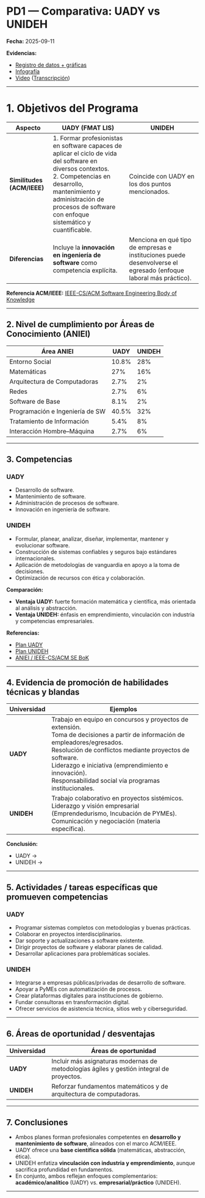 # PD1 — Comparativa: UADY vs UNIDEH
**Fecha:** 2025-09-11

**Evidencias:** 
- [Registro de datos + gráficas](https://docs.google.com/spreadsheets/d/1wHhFAi2PuCOXkBQXy0JShUY79S9yBEcgPLUsBTr-CRA/edit?resourcekey=&gid=737864649#gid=737864649)
- [Infografía]()
- [Video](https://alumnosuady-my.sharepoint.com/personal/a22204188_alumnos_uady_mx/_layouts/15/stream.aspx?id=%2Fpersonal%2Fa22204188%5Falumnos%5Fuady%5Fmx%2FDocuments%2FFMAT%2FFIS%2FEquipo1%5FVideoComparativa%2Emp4&nav=eyJyZWZlcnJhbEluZm8iOnsicmVmZXJyYWxBcHAiOiJTdHJlYW1XZWJBcHAiLCJyZWZlcnJhbFZpZXciOiJTaGFyZURpYWxvZy1MaW5rIiwicmVmZXJyYWxBcHBQbGF0Zm9ybSI6IldlYiIsInJlZmVycmFsTW9kZSI6InZpZXcifX0&ga=1&referrer=StreamWebApp%2EWeb&referrerScenario=AddressBarCopied%2Eview%2E8ae442f0%2D0290%2D4317%2Db5ae%2D4dca4784e622) ([Transcripción](https://alumnosuady-my.sharepoint.com/:w:/g/personal/a22204188_alumnos_uady_mx/EVInUrbja3JMsCxtQFiOe-0BDHg_DkjoRXP9ZQJlnlDrAg?e=h7pKq8))

---

# 1. Objetivos del Programa

| Aspecto | UADY (FMAT LIS) | UNIDEH |
|---|---|---|
| **Similitudes (ACM/IEEE)** | 1. Formar profesionistas en software capaces de aplicar el ciclo de vida del software en diversos contextos.<br>2. Competencias en desarrollo, mantenimiento y administración de procesos de software con enfoque sistemático y cuantificable. | Coincide con UADY en los dos puntos mencionados. |
| **Diferencias** | Incluye la **innovación en ingeniería de software** como competencia explícita. | Menciona en qué tipo de empresas e instituciones puede desenvolverse el egresado (enfoque laboral más práctico). |

**Referencia ACM/IEEE:** [IEEE-CS/ACM Software Engineering Body of Knowledge](https://www.computer.org/education/bodies-of-knowledge/software-engineering)

---

## 2. Nivel de cumplimiento por Áreas de Conocimiento (ANIEI)

| Área ANIEI | UADY | UNIDEH |
|---|---|---|
| Entorno Social | 10.8% | 28% |
| Matemáticas | 27% | 16% |
| Arquitectura de Computadoras | 2.7% | 2% |
| Redes | 2.7% | 6% |
| Software de Base | 8.1% | 2% |
| Programación e Ingeniería de SW | 40.5% | 32% |
| Tratamiento de Información | 5.4% | 8% |
| Interacción Hombre–Máquina | 2.7% | 6% |

---

## 3. Competencias

### UADY
- Desarrollo de software.  
- Mantenimiento de software.  
- Administración de procesos de software.  
- Innovación en ingeniería de software.  

### UNIDEH
- Formular, planear, analizar, diseñar, implementar, mantener y evolucionar software.  
- Construcción de sistemas confiables y seguros bajo estándares internacionales.  
- Aplicación de metodologías de vanguardia en apoyo a la toma de decisiones.  
- Optimización de recursos con ética y colaboración.  

**Comparación:**  
- **Ventaja UADY:** fuerte formación matemática y científica, más orientada al análisis y abstracción.  
- **Ventaja UNIDEH:** énfasis en emprendimiento, vinculación con industria y competencias empresariales.  

**Referencias:**  
- [Plan UADY](https://www.matematicas.uady.mx/44-planes-de-estudio/licenciaturas/licenciatura-en-ingenieria-de-software/85-plan-de-estudios-licenciatura-en-ingenieria-de-software)  
- [Plan UNIDEH](https://unideh.edu.mx/software)  
- [ANIEI / IEEE-CS/ACM SE BoK](https://www.computer.org/education/bodies-of-knowledge/software-engineering)

---

## 4. Evidencia de promoción de habilidades técnicas y blandas

| Universidad | Ejemplos |
|---|---|
| **UADY** | Trabajo en equipo en concursos y proyectos de extensión.<br>Toma de decisiones a partir de información de empleadores/egresados.<br>Resolución de conflictos mediante proyectos de software.<br>Liderazgo e iniciativa (emprendimiento e innovación).<br>Responsabilidad social vía programas institucionales. |
| **UNIDEH** | Trabajo colaborativo en proyectos sistémicos.<br>Liderazgo y visión empresarial (Emprendedurismo, Incubación de PYMEs).<br>Comunicación y negociación (materia específica). |

**Conclusión:**  
- UADY →
- UNIDEH →

---

## 5. Actividades / tareas específicas que promueven competencias

### UADY
- Programar sistemas completos con metodologías y buenas prácticas.  
- Colaborar en proyectos interdisciplinarios.  
- Dar soporte y actualizaciones a software existente.  
- Dirigir proyectos de software y elaborar planes de calidad.  
- Desarrollar aplicaciones para problemáticas sociales.  

### UNIDEH
- Integrarse a empresas públicas/privadas de desarrollo de software.  
- Apoyar a PyMEs con automatización de procesos.  
- Crear plataformas digitales para instituciones de gobierno.  
- Fundar consultoras en transformación digital.  
- Ofrecer servicios de asistencia técnica, sitios web y ciberseguridad.  

---

## 6. Áreas de oportunidad / desventajas

| Universidad | Áreas de oportunidad |
|---|---|
| **UADY** | Incluir más asignaturas modernas de metodologías ágiles y gestión integral de proyectos. |
| **UNIDEH** | Reforzar fundamentos matemáticos y de arquitectura de computadoras. |

---

## 7. Conclusiones

- Ambos planes forman profesionales competentes en **desarrollo y mantenimiento de software**, alineados con el marco ACM/IEEE.  
- UADY ofrece una **base científica sólida** (matemáticas, abstracción, ética).  
- UNIDEH enfatiza **vinculación con industria y emprendimiento**, aunque sacrifica profundidad en fundamentos.  
- En conjunto, ambos reflejan enfoques complementarios: **académico/analítico** (UADY) vs. **empresarial/práctico** (UNIDEH).

---

